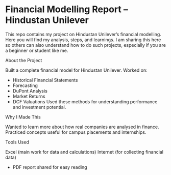 
# Financial Modelling Report – Hindustan Unilever

This repo contains my project on Hindustan Unilever’s financial modelling. Here you will find my analysis, steps, and learnings. I am sharing this here so others can also understand how to do such projects, especially if you are a beginner or student like me.

About the Project

Built a complete financial model for Hindustan Unilever.
Worked on:
  - Historical Financial Statements
  - Forecasting
  - DuPont Analysis
  - Market Returns
  - DCF Valuations
Used these methods for understanding performance and investment potential.

 Why I Made This

Wanted to learn more about how real companies are analysed in finance.
Practiced concepts useful for campus placements and internships.

Tools Used

Excel (main work for data and calculations)
Internet (for collecting financial data)
- PDF report shared for easy reading
